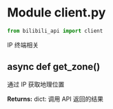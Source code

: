 # Module client.py

``` python
from bilibili_api import client
```

IP 终端相关

## async def get_zone()

通过 IP 获取地理位置

**Returns:** dict: 调用 API 返回的结果
